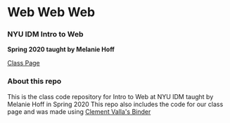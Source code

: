 # Web Web Web
### NYU IDM Intro to Web
**Spring 2020 taught by Melanie Hoff**

[Class Page](https://melanie-hoff.com/web)

### About this repo

This is the class code repository for Intro to Web at NYU IDM taught by Melanie Hoff in Spring 2020
This repo also includes the code for our class page and was made using [Clement Valla's Binder](https://www.are.na/block/6076295)
